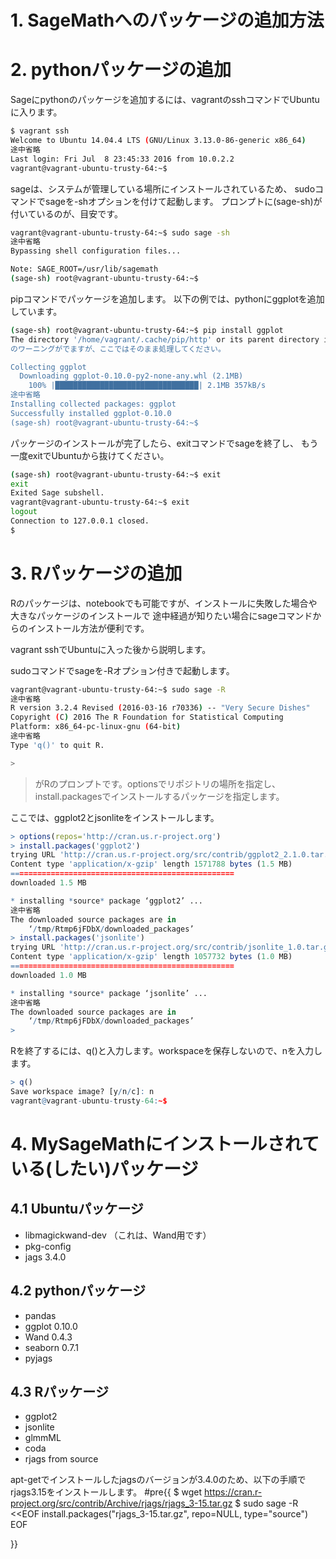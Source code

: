 # 1. SageMathへのパッケージの追加方法

# 2. pythonパッケージの追加
Sageにpythonのパッケージを追加するには、vagrantのsshコマンドでUbuntuに入ります。

```bash
$ vagrant ssh
Welcome to Ubuntu 14.04.4 LTS (GNU/Linux 3.13.0-86-generic x86_64)
途中省略
Last login: Fri Jul  8 23:45:33 2016 from 10.0.2.2
vagrant@vagrant-ubuntu-trusty-64:~$ 
```

sageは、システムが管理している場所にインストールされているため、
sudoコマンドでsageを-shオプションを付けて起動します。
プロンプトに(sage-sh)が付いているのが、目安です。
```bash
vagrant@vagrant-ubuntu-trusty-64:~$ sudo sage -sh
途中省略
Bypassing shell configuration files...

Note: SAGE_ROOT=/usr/lib/sagemath
(sage-sh) root@vagrant-ubuntu-trusty-64:~$
```

pipコマンドでパッケージを追加します。
以下の例では、pythonにggplotを追加しています。

```bash
(sage-sh) root@vagrant-ubuntu-trusty-64:~$ pip install ggplot
The directory '/home/vagrant/.cache/pip/http' or its parent directory is not owned by the current user and the cache has been disabled. Please check the permissions and owner of that directory. If executing pip with sudo, you may want sudo's -H flag.
のワーニングがでますが、ここではそのまま処理してください。

Collecting ggplot
  Downloading ggplot-0.10.0-py2-none-any.whl (2.1MB)
    100% |████████████████████████████████| 2.1MB 357kB/s 
途中省略
Installing collected packages: ggplot
Successfully installed ggplot-0.10.0
(sage-sh) root@vagrant-ubuntu-trusty-64:~$ 
```

パッケージのインストールが完了したら、exitコマンドでsageを終了し、
もう一度exitでUbuntuから抜けてください。
```bash
(sage-sh) root@vagrant-ubuntu-trusty-64:~$ exit
exit
Exited Sage subshell.
vagrant@vagrant-ubuntu-trusty-64:~$ exit
logout
Connection to 127.0.0.1 closed.
$ 
```

# 3. Rパッケージの追加
Rのパッケージは、notebookでも可能ですが、インストールに失敗した場合や大きなパッケージのインストールで
途中経過が知りたい場合にsageコマンドからのインストール方法が便利です。

vagrant sshでUbuntuに入った後から説明します。

sudoコマンドでsageを-Rオプション付きで起動します。
```bash
vagrant@vagrant-ubuntu-trusty-64:~$ sudo sage -R
途中省略
R version 3.2.4 Revised (2016-03-16 r70336) -- "Very Secure Dishes"
Copyright (C) 2016 The R Foundation for Statistical Computing
Platform: x86_64-pc-linux-gnu (64-bit)
途中省略
Type 'q()' to quit R.

> 
```

> がRのプロンプトです。optionsでリポジトリの場所を指定し、
install.packagesでインストールするパッケージを指定します。

ここでは、ggplot2とjsonliteをインストールします。
```R
> options(repos='http://cran.us.r-project.org')
> install.packages('ggplot2')
trying URL 'http://cran.us.r-project.org/src/contrib/ggplot2_2.1.0.tar.gz'
Content type 'application/x-gzip' length 1571788 bytes (1.5 MB)
==================================================
downloaded 1.5 MB

* installing *source* package ‘ggplot2’ ...
途中省略
The downloaded source packages are in
	‘/tmp/Rtmp6jFDbX/downloaded_packages’
> install.packages('jsonlite')
trying URL 'http://cran.us.r-project.org/src/contrib/jsonlite_1.0.tar.gz'
Content type 'application/x-gzip' length 1057732 bytes (1.0 MB)
==================================================
downloaded 1.0 MB

* installing *source* package ‘jsonlite’ ...
途中省略
The downloaded source packages are in
	‘/tmp/Rtmp6jFDbX/downloaded_packages’
>
```

Rを終了するには、q()と入力します。workspaceを保存しないので、nを入力します。

```R
> q()
Save workspace image? [y/n/c]: n
vagrant@vagrant-ubuntu-trusty-64:~$
```

# 4. MySageMathにインストールされている(したい)パッケージ

## 4.1 Ubuntuパッケージ

- libmagickwand-dev	（これは、Wand用です）
- pkg-config
- jags 3.4.0

## 4.2 pythonパッケージ

- pandas 
- ggplot 0.10.0
- Wand 0.4.3
- seaborn 0.7.1
- pyjags

## 4.3 Rパッケージ

- ggplot2
- jsonlite
- glmmML
- coda
- rjags from source

apt-getでインストールしたjagsのバージョンが3.4.0のため、以下の手順でrjags3.15をインストールします。
#pre{{
$ wget https://cran.r-project.org/src/contrib/Archive/rjags/rjags_3-15.tar.gz
$ sudo sage -R <<EOF
install.packages("rjags_3-15.tar.gz", repo=NULL, type="source")
EOF

}}
